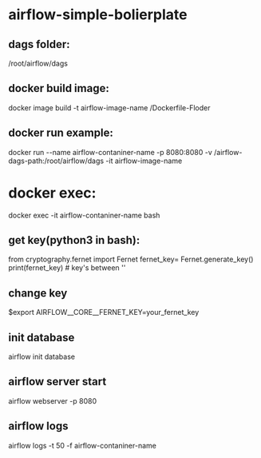 # airflow-simple-bolierplate

## dags folder:
/root/airflow/dags

## docker build image:
docker image build -t airflow-image-name /Dockerfile-Floder

## docker run example:
docker run --name airflow-contaniner-name -p 8080:8080 -v /airflow-dags-path:/root/airflow/dags -it airflow-image-name

# docker exec:
docker exec -it airflow-contaniner-name bash

## get key(python3 in bash):
from cryptography.fernet import Fernet
fernet_key= Fernet.generate_key()
print(fernet_key) # key's between ''

## change key
$export AIRFLOW__CORE__FERNET_KEY=your_fernet_key

## init database
airflow init database

## airflow server start
airflow webserver -p 8080

## airflow logs
airflow logs -t 50 -f airflow-contaniner-name
